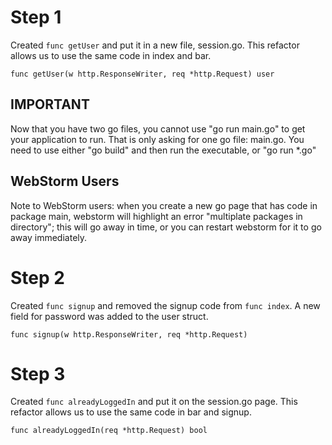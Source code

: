 # Step 1
 
Created ```func getUser``` and put it in a new file, session.go. This refactor allows us to use the same code in index and bar.

```
func getUser(w http.ResponseWriter, req *http.Request) user 
```

  
 ## IMPORTANT
 Now that you have two go files, you cannot use "go run main.go" to get your application to run. That is only asking for one go file: main.go. You need to use either "go build" and then run the executable, or "go run *.go"
 
 ## WebStorm Users
 Note to WebStorm users: when you create a new go page that has code in package main, webstorm will highlight an error "multiplate packages in directory"; this will go away in time, or you can restart webstorm for it to go away immediately.
 
# Step 2
 
Created ```func signup``` and removed the signup code from ```func index```. A new field for password was added to the user struct.

```
func signup(w http.ResponseWriter, req *http.Request)
```

# Step 3

Created ```func alreadyLoggedIn``` and put it on the session.go page. This refactor allows us to use the same code in bar and signup.

```
func alreadyLoggedIn(req *http.Request) bool
```

